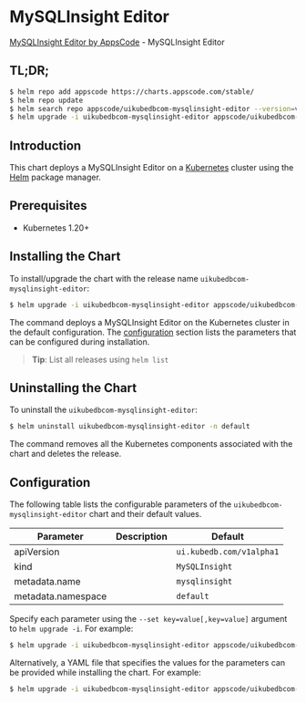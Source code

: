 # MySQLInsight Editor

[MySQLInsight Editor by AppsCode](https://appscode.com) - MySQLInsight Editor

## TL;DR;

```bash
$ helm repo add appscode https://charts.appscode.com/stable/
$ helm repo update
$ helm search repo appscode/uikubedbcom-mysqlinsight-editor --version=v0.15.0
$ helm upgrade -i uikubedbcom-mysqlinsight-editor appscode/uikubedbcom-mysqlinsight-editor -n default --create-namespace --version=v0.15.0
```

## Introduction

This chart deploys a MySQLInsight Editor on a [Kubernetes](http://kubernetes.io) cluster using the [Helm](https://helm.sh) package manager.

## Prerequisites

- Kubernetes 1.20+

## Installing the Chart

To install/upgrade the chart with the release name `uikubedbcom-mysqlinsight-editor`:

```bash
$ helm upgrade -i uikubedbcom-mysqlinsight-editor appscode/uikubedbcom-mysqlinsight-editor -n default --create-namespace --version=v0.15.0
```

The command deploys a MySQLInsight Editor on the Kubernetes cluster in the default configuration. The [configuration](#configuration) section lists the parameters that can be configured during installation.

> **Tip**: List all releases using `helm list`

## Uninstalling the Chart

To uninstall the `uikubedbcom-mysqlinsight-editor`:

```bash
$ helm uninstall uikubedbcom-mysqlinsight-editor -n default
```

The command removes all the Kubernetes components associated with the chart and deletes the release.

## Configuration

The following table lists the configurable parameters of the `uikubedbcom-mysqlinsight-editor` chart and their default values.

|     Parameter      | Description |               Default               |
|--------------------|-------------|-------------------------------------|
| apiVersion         |             | <code>ui.kubedb.com/v1alpha1</code> |
| kind               |             | <code>MySQLInsight</code>           |
| metadata.name      |             | <code>mysqlinsight</code>           |
| metadata.namespace |             | <code>default</code>                |


Specify each parameter using the `--set key=value[,key=value]` argument to `helm upgrade -i`. For example:

```bash
$ helm upgrade -i uikubedbcom-mysqlinsight-editor appscode/uikubedbcom-mysqlinsight-editor -n default --create-namespace --version=v0.15.0 --set apiVersion=ui.kubedb.com/v1alpha1
```

Alternatively, a YAML file that specifies the values for the parameters can be provided while
installing the chart. For example:

```bash
$ helm upgrade -i uikubedbcom-mysqlinsight-editor appscode/uikubedbcom-mysqlinsight-editor -n default --create-namespace --version=v0.15.0 --values values.yaml
```
